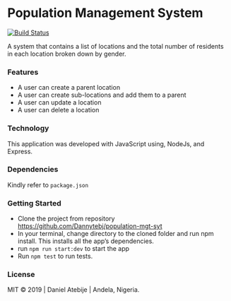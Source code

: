 # Population Management System

[![Build Status](https://travis-ci.org/Dannytebj/population-mgt-syt.svg?branch=master)](https://travis-ci.org/Dannytebj/population-mgt-syt)

A system that contains a list of locations and the total number of residents in each location broken down by gender.

### Features
- A user can create a parent location
- A user can create sub-locations and add them to a parent
- A user can update a location
- A user can delete a location

### Technology
This application was developed with JavaScript using, NodeJs, and Express.

### Dependencies
Kindly refer to `package.json`

### Getting Started
- Clone the project from repository https://github.com/Dannytebj/population-mgt-syt  
- In your terminal, change directory to the cloned folder and run npm install. This installs all the app’s dependencies. 
- run `npm run start:dev` to start the app
- Run `npm test` to run tests.

### License
MIT © 2019 | Daniel Atebije | Andela, Nigeria.
